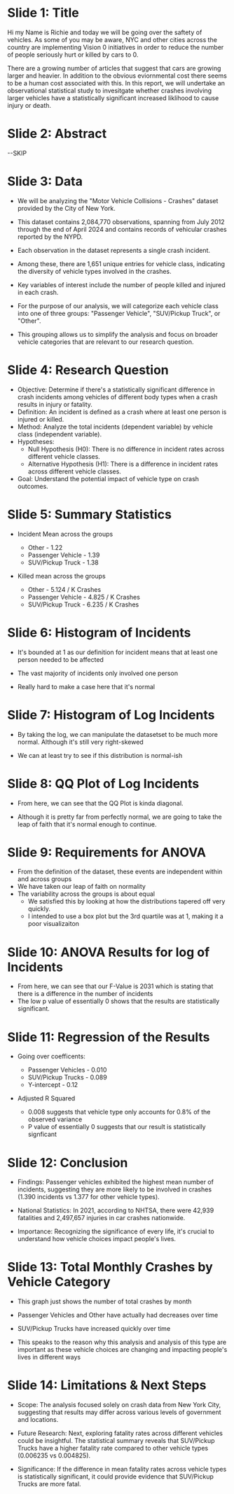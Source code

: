 # Slide 1: Title
Hi my Name is Richie and today we will be going over the saftety of vehicles. As some of you may be aware, NYC and other cities across the country are implementing Vision 0 initiatives in order to reduce the number of people seriously hurt or killed by cars to 0.

There are a growing number of articles that suggest that cars are growing larger and heavier. In addition to the obvious eviornmental cost there seems to be a human cost associated with this. In this report, we will undertake an observational statistical study to invesitgate whether crashes involving larger vehicles have a statistically significant increased liklihood to cause injury or death.

# Slide 2: Abstract

--SKIP

# Slide 3: Data

- We will be analyzing the "Motor Vehicle Collisions - Crashes" dataset provided by the City of New York.
- This dataset contains 2,084,770 observations, spanning from July 2012 through the end of April 2024 and contains records of vehicular crashes reported by the NYPD.
- Each observation in the dataset represents a single crash incident.
- Among these, there are 1,651 unique entries for vehicle class, indicating the diversity of vehicle types involved in the crashes.
- Key variables of interest include the number of people killed and injured in each crash.

- For the purpose of our analysis, we will categorize each vehicle class into one of three groups: "Passenger Vehicle", "SUV/Pickup Truck", or "Other".
- This grouping allows us to simplify the analysis and focus on broader vehicle categories that are relevant to our research question.

# Slide 4: Research Question

- Objective: Determine if there's a statistically significant difference in crash incidents among vehicles of different body types when a crash results in injury or fatality.
- Definition: An incident is defined as a crash where at least one person is injured or killed.
- Method: Analyze the total incidents (dependent variable) by vehicle class (independent variable).
- Hypotheses:
  - Null Hypothesis (H0): There is no difference in incident rates across different vehicle classes.
  - Alternative Hypothesis (H1): There is a difference in incident rates across different vehicle classes.
- Goal: Understand the potential impact of vehicle type on crash outcomes.

# Slide 5: Summary Statistics

- Incident Mean across the groups
  - Other - 1.22
  - Passenger Vehicle - 1.39
  - SUV/Pickup Truck - 1.38

- Killed mean across the groups
  - Other - 5.124 / K Crashes
  - Passenger Vehicle - 4.825 / K Crashes
  - SUV/Pickup Truck - 6.235 / K Crashes

# Slide 6: Histogram of Incidents

- It's bounded at 1 as our definition for incident means that at least one person needed to be affected

- The vast majority of incidents only involved one person

- Really hard to make a case here that it's normal

# Slide 7: Histogram of Log Incidents

- By taking the log, we can manipulate the datasetset to be much more normal. Although it's still very right-skewed

- We can at least try to see if this distribution is normal-ish

# Slide 8: QQ Plot of Log Incidents

- From here, we can see that the QQ Plot is kinda diagonal.

- Although it is pretty far from perfectly normal, we are going to take the leap of faith that it's normal enough to continue.

# Slide 9: Requirements for ANOVA

- From the definition of the dataset, these events are independent within and across groups
- We have taken our leap of faith on normality
- The variability across the groups is about equal
    - We satisfied this by looking at how the distributions tapered off very quickly.
    - I intended to use a box plot but the 3rd quartile was at 1, making it a poor visualizaiton

# Slide 10: ANOVA Results for log of Incidents

- From here, we can see that our F-Value is 2031 which is stating that there is a difference in the number of incidents
- The low p value of essentially 0 shows that the results are statistically significant.

# Slide 11: Regression of the Results

- Going over coefficents:
  - Passenger Vehicles - 0.010
  - SUV/Pickup Trucks - 0.089
  - Y-intercept - 0.12

- Adjusted R Squared
  - 0.008 suggests that vehicle type only accounts for 0.8% of the observed variance
  - P value of essentially 0 suggests that our result is statistically signficant

# Slide 12: Conclusion

- Findings: Passenger vehicles exhibited the highest mean number of incidents, suggesting they are more likely to be involved in crashes (1.390 incidents vs 1.377 for other vehicle types).

- National Statistics: In 2021, according to NHTSA, there were 42,939 fatalities and 2,497,657 injuries in car crashes nationwide.

- Importance: Recognizing the significance of every life, it's crucial to understand how vehicle choices impact people's lives.

# Slide 13: Total Monthly Crashes by Vehicle Category

- This graph just shows the number of total crashes by month

- Passenger Vehicles and Other have actually had decreases over time

- SUV/Pickup Trucks have increased quickly over time

- This speaks to the reason why this analysis and analysis of this type are important as these vehicle choices are changing and impacting people's lives in different ways

# Slide 14: Limitations & Next Steps

- Scope: The analysis focused solely on crash data from New York City, suggesting that results may differ across various levels of government and locations.

- Future Research: Next, exploring fatality rates across different vehicles could be insightful. The statistical summary reveals that SUV/Pickup Trucks have a higher fatality rate compared to other vehicle types (0.006235 vs 0.004825).

- Significance: If the difference in mean fatality rates across vehicle types is statistically significant, it could provide evidence that SUV/Pickup Trucks are more fatal.